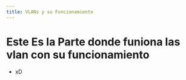 ```yaml
---
title: VLANs y su Funcionamiento
---
```



# Este Es la Parte donde funiona las vlan con su funcionamiento

- xD
